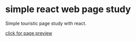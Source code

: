 # simple react web page study

Simple touristic page study with react.

[click for page preview](https://malisuslu.github.io/tour-places/)